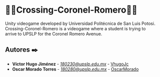 # 🚧🚧Crossing-Coronel-Romero🚧🚧
 Unity videogame developed by Universidad Politécnica de San Luis Potosi.
 Crossing-Coronel-Romero is a videogame where a student is trying to arrive to UPSLP for the Coronel Romero Avenue.
 ## Autores ✒️
 * **Víctor Hugo Jiménez** - *180230@upslp.edu.mx* - [VhugoJc](#VhugoJc)
 * **Oscar Morado Torres** - *180280@upslp.edu.mx* - [OscarMorado](#OscarMorado)
